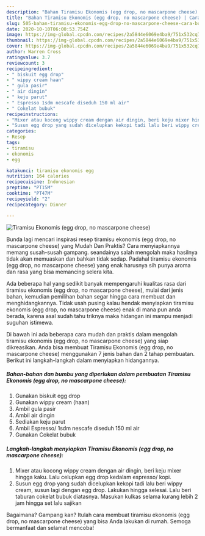 ```yaml
---
description: "Bahan Tiramisu Ekonomis (egg drop, no mascarpone cheese) | Cara Buat Tiramisu Ekonomis (egg drop, no mascarpone cheese) Yang Paling Enak"
title: "Bahan Tiramisu Ekonomis (egg drop, no mascarpone cheese) | Cara Buat Tiramisu Ekonomis (egg drop, no mascarpone cheese) Yang Paling Enak"
slug: 505-bahan-tiramisu-ekonomis-egg-drop-no-mascarpone-cheese-cara-buat-tiramisu-ekonomis-egg-drop-no-mascarpone-cheese-yang-paling-enak
date: 2020-10-10T06:00:53.754Z
image: https://img-global.cpcdn.com/recipes/2a5844e6069e4ba9/751x532cq70/tiramisu-ekonomis-egg-drop-no-mascarpone-cheese-foto-resep-utama.jpg
thumbnail: https://img-global.cpcdn.com/recipes/2a5844e6069e4ba9/751x532cq70/tiramisu-ekonomis-egg-drop-no-mascarpone-cheese-foto-resep-utama.jpg
cover: https://img-global.cpcdn.com/recipes/2a5844e6069e4ba9/751x532cq70/tiramisu-ekonomis-egg-drop-no-mascarpone-cheese-foto-resep-utama.jpg
author: Warren Cross
ratingvalue: 3.7
reviewcount: 3
recipeingredient:
- " biskuit egg drop"
- " wippy cream haan"
- " gula pasir"
- " air dingin"
- " keju parut"
- " Espresso 1sdm nescafe diseduh 150 ml air"
- " Cokelat bubuk"
recipeinstructions:
- "Mixer atau kocong wippy cream dengan air dingin, beri keju mixer hingga kaku. Lalu celupkan egg drop kedalam espresso/ kopi."
- "Susun egg drop yang sudah dicelupkan kekopi tadi lalu beri wippy cream, susun lagi dengan egg drop. Lakukan hingga selesai. Lalu beri taburan cokelat bubuk diatasnya. Masukan kulkas selama kurang lebih 2 jam hingga set lalu sajikan"
categories:
- Resep
tags:
- tiramisu
- ekonomis
- egg

katakunci: tiramisu ekonomis egg 
nutrition: 164 calories
recipecuisine: Indonesian
preptime: "PT15M"
cooktime: "PT47M"
recipeyield: "2"
recipecategory: Dinner

---
```



![Tiramisu Ekonomis (egg drop, no mascarpone cheese)](https://img-global.cpcdn.com/recipes/2a5844e6069e4ba9/751x532cq70/tiramisu-ekonomis-egg-drop-no-mascarpone-cheese-foto-resep-utama.jpg)

Bunda lagi mencari inspirasi resep tiramisu ekonomis (egg drop, no mascarpone cheese) yang Mudah Dan Praktis? Cara menyiapkannya memang susah-susah gampang. seandainya salah mengolah maka hasilnya tidak akan memuaskan dan bahkan tidak sedap. Padahal tiramisu ekonomis (egg drop, no mascarpone cheese) yang enak harusnya sih punya aroma dan rasa yang bisa memancing selera kita.



Ada beberapa hal yang sedikit banyak mempengaruhi kualitas rasa dari tiramisu ekonomis (egg drop, no mascarpone cheese), mulai dari jenis bahan, kemudian pemilihan bahan segar hingga cara membuat dan menghidangkannya. Tidak usah pusing kalau hendak menyiapkan tiramisu ekonomis (egg drop, no mascarpone cheese) enak di mana pun anda berada, karena asal sudah tahu triknya maka hidangan ini mampu menjadi suguhan istimewa.


Di bawah ini ada beberapa cara mudah dan praktis dalam mengolah tiramisu ekonomis (egg drop, no mascarpone cheese) yang siap dikreasikan. Anda bisa membuat Tiramisu Ekonomis (egg drop, no mascarpone cheese) menggunakan 7 jenis bahan dan 2 tahap pembuatan. Berikut ini langkah-langkah dalam menyiapkan hidangannya.

<!--inarticleads1-->

##### Bahan-bahan dan bumbu yang diperlukan dalam pembuatan Tiramisu Ekonomis (egg drop, no mascarpone cheese):

1. Gunakan  biskuit egg drop
1. Gunakan  wippy cream (haan)
1. Ambil  gula pasir
1. Ambil  air dingin
1. Sediakan  keju parut
1. Ambil  Espresso/ 1sdm nescafe diseduh 150 ml air
1. Gunakan  Cokelat bubuk




<!--inarticleads2-->

##### Langkah-langkah menyiapkan Tiramisu Ekonomis (egg drop, no mascarpone cheese):

1. Mixer atau kocong wippy cream dengan air dingin, beri keju mixer hingga kaku. Lalu celupkan egg drop kedalam espresso/ kopi.
1. Susun egg drop yang sudah dicelupkan kekopi tadi lalu beri wippy cream, susun lagi dengan egg drop. Lakukan hingga selesai. Lalu beri taburan cokelat bubuk diatasnya. Masukan kulkas selama kurang lebih 2 jam hingga set lalu sajikan




Bagaimana? Gampang kan? Itulah cara membuat tiramisu ekonomis (egg drop, no mascarpone cheese) yang bisa Anda lakukan di rumah. Semoga bermanfaat dan selamat mencoba!
